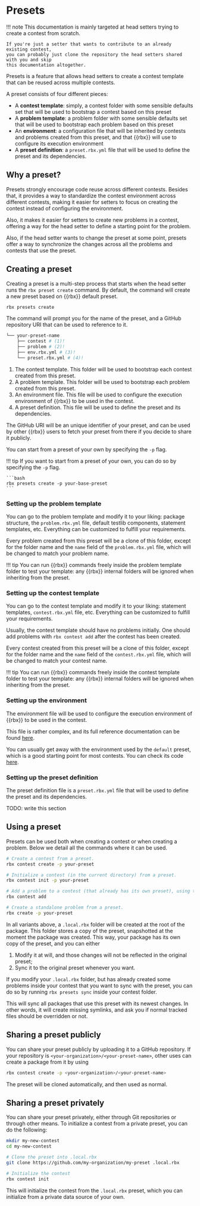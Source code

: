 # Presets

!!! note
    This documentation is mainly targeted at head setters trying to create a contest
    from scratch.

    If you're just a setter that wants to contribute to an already existing contest,
    you can probably just clone the repository the head setters shared with you and skip
    this documentation altogether.

Presets is a feature that allows head setters to create a contest template that can be reused
across multiple contests.

A preset consists of four different pieces:

- A **contest template**: simply, a contest folder with some sensible defaults set that will
  be used to bootstrap a contest based on this preset
- A **problem template**: a problem folder with some sensible defaults set that will
  be used to bootstrap each problem based on this preset
- An **environment**: a configuration file that will be inherited by contests and problems
  created from this preset, and that {{rbx}} will use to configure its execution environment
- A **preset definition**: a `preset.rbx.yml` file that will be used to define the preset
  and its dependencies.

## Why a preset?

Presets strongly encourage code reuse across different contests. Besides that, it provides
a way to standardize the contest environment across different contests, making it easier
for setters to focus on creating the contest instead of configuring the environment.

Also, it makes it easier for setters to create new problems in a contest, offering a way for
the head setter to define a starting point for the problem.

Also, if the head setter wants to change the preset at some point, presets offer a way
to synchronize the changes across all the problems and contests that use the preset.

## Creating a preset

Creating a preset is a multi-step process that starts when the head setter runs the
`rbx preset create` command. By default, the command will create a new preset based
on {{rbx}} default preset.

```bash
rbx presets create
```

The command will prompt you for the name of the preset, and a GitHub repository URI that
can be used to reference to it.

```bash
└── your-preset-name
    ├── contest # (1)!
    ├── problem # (2)!
    ├── env.rbx.yml # (3)!
    └── preset.rbx.yml # (4)!
```

1. The contest template. This folder will be used to bootstrap each contest created from
   this preset.
2. A problem template. This folder will be used to bootstrap each problem created from
   this preset.
3. An environment file. This file will be used to configure the execution environment
   of {{rbx}} to be used in the contest.
4. A preset definition. This file will be used to define the preset and its dependencies.

The GitHub URI will be an unique identifier of your preset, and
can be used by other {{rbx}} users to fetch your preset from there if you decide to share
it publicly.

You can start from a preset of your own by specifying the `-p` flag.

!!! tip
    If you want to start from a preset of your own, you can do so by specifying the `-p`
    flag.

    ```bash
    rbx presets create -p your-base-preset
    ```

### Setting up the problem template

You can go to the problem template and modify it to your liking: package structure,
the `problem.rbx.yml` file, default testlib components, statement templates, etc. Everything
can be customized to fulfill your requirements.

Every problem created from this preset will be a clone of this folder, except for the folder name
and the `name` field of the `problem.rbx.yml` file, which will be changed to match your problem name.

!!! tip
    You can run {{rbx}} commands freely inside the problem template folder to test your template:
    any {{rbx}} internal folders will be ignored when inheriting from the preset.

### Setting up the contest template

You can go to the contest template and modify it to your liking: statement templates, `contest.rbx.yml` file,
etc. Everything can be customized to fulfill your requirements.

Usually, the contest template should have no problems initially. One should add problems with
`rbx contest add` after the contest has been created.

Every contest created from this preset will be a clone of this folder, except for the folder name
and the `name` field of the `contest.rbx.yml` file, which will be changed to match your contest name.

!!! tip
    You can run {{rbx}} commands freely inside the contest template folder to test your template:
    any {{rbx}} internal folders will be ignored when inheriting from the preset.

### Setting up the environment

The environment file will be used to configure the execution environment of {{rbx}} to be used
in the contest.

This file is rather complex, and its full reference documentation can be found [here](../reference/env).

You can usually get away with the environment used by the `default` preset, which is
a good starting point for most contests. You can check its code [here](https://github.com/rsalesc/rbx/blob/main/rbx/resources/presets/default/env.rbx.yml).

### Setting up the preset definition

The preset definition file is a `preset.rbx.yml` file that will be used to define the preset
and its dependencies.

TODO: write this section

## Using a preset

Presets can be used both when creating a contest or when creating a problem. Below
we detail all the commands where it can be used.

```bash
# Create a contest from a preset.
rbx contest create -p your-preset

# Initialize a contest (in the current directory) from a preset.
rbx contest init -p your-preset

# Add a problem to a contest (that already has its own preset), using the very same preset.
rbx contest add

# Create a standalone problem from a preset.
rbx create -p your-preset
```

In all variants above, a `.local.rbx` folder will be created at the root of the package. This folder stores a copy of the
preset, snapshotted at the moment the package was created. This way, your package has its own copy of the preset,
and you can either

1. Modify it at will, and those changes will not be reflected in the original preset;
2. Sync it to the original preset whenever you want.

If you modify your `.local.rbx` folder, but has already created some problems inside your contest that you
want to sync with the preset, you can do so by running `rbx presets sync` inside your contest folder.

This will sync all packages that use this preset with its newest changes. In other words, it will create missing
symlinks, and ask you if normal tracked files should be overridden or not.

## Sharing a preset publicly

You can share your preset publicly by uploading it to a GitHub repository. If your repository is
`<your-organization>/<your-preset-name>`, other uses can create a package from it by using

```bash
rbx contest create -p <your-organization>/<your-preset-name>
```

The preset will be cloned automatically, and then used as normal.

## Sharing a preset privately

You can share your preset privately, either through Git repositories or through other means. To initialize
a contest from a private preset, you can do the following:

```bash
mkdir my-new-contest
cd my-new-contest

# Clone the preset into .local.rbx
git clone https://github.com/my-organization/my-preset .local.rbx

# Initialize the contest
rbx contest init
```

This will initialize the contest from the `.local.rbx` preset, which you can initialize from a private
data source of your own.

